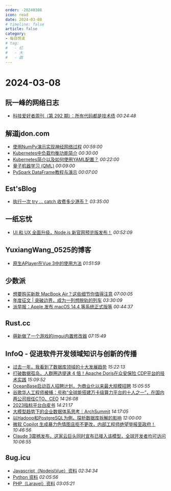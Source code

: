 ```yaml
---
order: -20240308
icon: read
date: 2024-03-08
# timeline: false
article: false
category:
- 每日悦读
# tag:
#   - 红
#   - 大
#   - 圆
---
```


# 2024-03-08 
## 阮一峰的网络日志<span></span>
* [科技爱好者周刊（第 292 期）：所有代码都是技术债](http://www.ruanyifeng.com/blog/2024/03/weekly-issue-292.html) *00:24:48* 
## 解道jdon.com<span></span>
* [使用NumPy演示​​实现神经网络过程](https://www.jdon.com/72844.html) *00:59:00* 
* [Kubernetes中负载均衡功能简介](https://www.jdon.com/72843.html) *00:30:00* 
* [Kubernetes简介以及如何使用YAML配置？](https://www.jdon.com/72842.html) *00:22:00* 
* [量子机器学习 (QML)](https://www.jdon.com/72841.html) *00:09:00* 
* [PySpark DataFrame教程与演示](https://www.jdon.com/72840.html) *00:07:00* 
## Est'sBlog<span></span>
* [执行一次 try ... catch 收费多少港币？](https://blog.est.im/2024/stdin-10) *03:35:00* 
## 一纸忘忧<span></span>
* [UI 和 UX 全面升级，Node.js 新官网预览版发布！](https://www.ikxin.com/archives/765.html) *00:52:09* 
## YuxiangWang_0525的博客<span></span>
* [原生APlayer在Vue 3中的使用方法](https://blog.yuxiangwang0525.com/archives/96/) *01:51:59* 
## 少数派<span></span>
* [想要购买新款 MacBook Air？这些细节你值得注意](https://sspai.com/post/85735) *07:00:05* 
* [年度征文 | 突破边界，成为一列想脱轨的列车](https://sspai.com/post/86658) *03:30:09* 
* [派早报：Apple 发布 macOS 14.4 等系统正式版等](https://sspai.com/post/87033) *00:44:37* 
## Rust.cc<span></span>
* [萌新做了一个游戏的imgui内置修改器](https://rustcc.cn/article?id=c3d50ae3-f661-4c41-81f4-0cb3441251b5) *07:15:49* 
## InfoQ - 促进软件开发领域知识与创新的传播<span></span>
* [过去一年，我看到了数据库领域的十大发展趋势](https://www.infoq.cn/article/fUelqKXZr63sWoSAdEqD?utm_source=rss&utm_medium=article) *15:22:13* 
* [打破数据孤岛，人群圈选提速 4 倍！Apache Doris在众安保险 CDP平台的技术实践](https://www.infoq.cn/article/l4WqJhczqmYDOMk0F0HQ?utm_source=rss&utm_medium=article) *15:09:52* 
* [OceanBase启动百人招聘计划，为商业化以来最大规模招聘](https://www.infoq.cn/article/4V394mwVk7NRgboo7mKM?utm_source=rss&utm_medium=article) *15:05:55* 
* [谷歌华人工程师被捕：号称“全球能搭建万卡级算力平台的十人之一”，在国内两公司担任CTO、CEO](https://www.infoq.cn/article/EQRpzi4yVIeG4l8NOt86?utm_source=rss&utm_medium=article) *14:26:08* 
* [2023指标平台白皮书](https://www.infoq.cn/minibook/70D8AYlYy0GOHFeChWIA?utm_source=rss&utm_medium=article) *14:21:17* 
* [大模型趋势下的企业数据体系思考｜ArchSummit](https://www.infoq.cn/video/GrxTFYMI0CqpT56ceHKJ?utm_source=rss&utm_medium=article) *14:17:05* 
* [以Hadoop和PostgreSQL为例，探析数据库拆解的影响](https://www.infoq.cn/article/9BqcRazyBsbaLHBGmUvZ?utm_source=rss&utm_medium=article) *12:00:00* 
* [微软 Copilot 生成暴力色情图且拒不更改，内部工程师绝望举报至政府！](https://www.infoq.cn/article/xmaAIHgZy4ukcjYiz1kG?utm_source=rss&utm_medium=article) *10:46:56* 
* [Claude 3震撼发布，这家云巨头同时宣布已接入该模型，全球开发者均可访问](https://www.infoq.cn/article/TCymojGWYWjBtJr9exJ1?utm_source=rss&utm_medium=article) *10:06:55* 
## 8ug.icu<span></span>
* [Javascript（Nodejs\Vue）资料](https://www.8ug.icu/pages/javascript-resouce-R6jdNN7doX) *02:34:34* 
* [Python 资料](https://www.8ug.icu/pages/python-resource-BJR0ywA1Yj) *02:05:56* 
* [PHP（Laravel）资料](https://www.8ug.icu/pages/php-laravel-resource-ZJPd2RPdjY) *03:05:21* 
